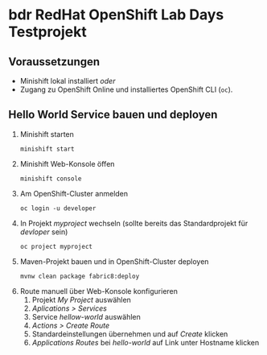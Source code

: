 # bdr RedHat OpenShift Lab Days Testprojekt
## Voraussetzungen
* Minishift lokal installiert _oder_
* Zugang zu OpenShift Online und installiertes OpenShift CLI (`oc`).

## Hello World Service bauen und deployen
1. Minishift starten
    ````
    minishift start
    ````
1. Minishift Web-Konsole öffen
    ````
    minishift console
    ````
1. Am OpenShift-Cluster anmelden
    ````
    oc login -u developer
    ````
1. In Projekt _myproject_ wechseln (sollte bereits das Standardprojekt für _devloper_ sein)
    ````
    oc project myproject
    ````
1. Maven-Projekt bauen und in OpenShift-Cluster deployen
    ````
    mvnw clean package fabric8:deploy
    ````
1. Route manuell über Web-Konsole konfigurieren
    1. Projekt _My Project_ auswählen
    1. _Aplications > Services_
    1. Service _hellow-world_ auswählen
    1. _Actions > Create Route_
    1. Standardeinstellungen übernehmen und auf _Create_ klicken
    1. _Applications Routes_ bei _hello-world_ auf Link unter Hostname klicken